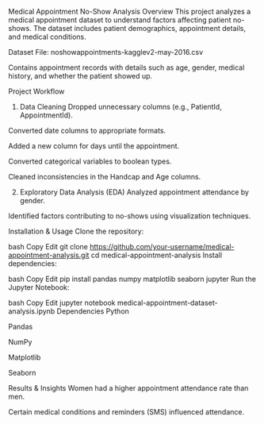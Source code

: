 Medical Appointment No-Show Analysis
Overview
This project analyzes a medical appointment dataset to understand factors affecting patient no-shows. The dataset includes patient demographics, appointment details, and medical conditions.

Dataset
File: noshowappointments-kagglev2-may-2016.csv

Contains appointment records with details such as age, gender, medical history, and whether the patient showed up.

Project Workflow
1. Data Cleaning
Dropped unnecessary columns (e.g., PatientId, AppointmentId).

Converted date columns to appropriate formats.

Added a new column for days until the appointment.

Converted categorical variables to boolean types.

Cleaned inconsistencies in the Handcap and Age columns.

2. Exploratory Data Analysis (EDA)
Analyzed appointment attendance by gender.

Identified factors contributing to no-shows using visualization techniques.

Installation & Usage
Clone the repository:

bash
Copy
Edit
git clone https://github.com/your-username/medical-appointment-analysis.git
cd medical-appointment-analysis
Install dependencies:

bash
Copy
Edit
pip install pandas numpy matplotlib seaborn jupyter
Run the Jupyter Notebook:

bash
Copy
Edit
jupyter notebook medical-appointment-dataset-analysis.ipynb
Dependencies
Python

Pandas

NumPy

Matplotlib

Seaborn

Results & Insights
Women had a higher appointment attendance rate than men.

Certain medical conditions and reminders (SMS) influenced attendance.
